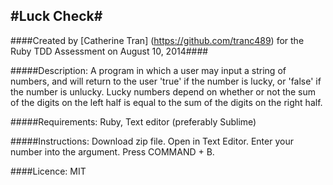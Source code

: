 #Luck Check#
------
####Created by [Catherine Tran] (https://github.com/tranc489) for the Ruby TDD Assessment on August 10, 2014####

#####Description:
A program in which a user may input a string of numbers, and will return to the user 'true' if the number is lucky, or 'false' if the number is unlucky.  Lucky numbers depend on whether or not the sum of the digits on the left half is equal to the sum of the digits on the right half.

#####Requirements:
Ruby, Text editor (preferably Sublime)

#####Instructions:
Download zip file.  Open in Text Editor.  Enter your number into the argument.  Press COMMAND + B.


####Licence:
MIT



